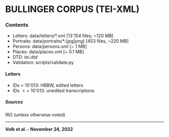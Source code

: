 # BULLINGER CORPUS (TEI-XML)

### Contents

- Letters: data/letters/\*.xml [13'154 files; ~120 MB]
- Portraits: data/portraits/*.(jpg|png) [453 files, ~220 MB]
- Persons: data/persons.xml [~ 1 MB]
- Places: data/places.xml [~ 0.1 MB]
- DTD: *tei.dtd*
- Validation: scripts/validate.py

#### Letters

- IDs $>$ 10'013: HBBW, edited letters
- IDs $<=$ 10'013: unedited transcriptions

##### Sources

IRG (unless otherwise noted)

---

**Volk et al. - November 24, 2022**
